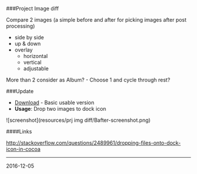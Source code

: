 ###Project Image diff

Compare 2 images (a simple before and after for picking images after post processing)

- side by side
- up & down
- overlay
	- horizontal
	- vertical
	- adjustable

More than 2 consider as Album?
	- Choose 1 and cycle through rest?

###Update

* [Download](https://goo.gl/WIZrWF) - Basic usable version
* **Usage**: Drop two images to dock icon


![screenshot](resources/prj img diff/Bafter-screenshot.png)



####Links

http://stackoverflow.com/questions/2489961/dropping-files-onto-dock-icon-in-cocoa

---
2016-12-05

